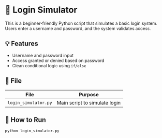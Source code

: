 # 🔐 Login Simulator

This is a beginner-friendly Python script that simulates a basic login system.  
Users enter a username and password, and the system validates access.

## 💡 Features

- Username and password input
- Access granted or denied based on password
- Clean conditional logic using `if/else`

## 📁 File

| File               | Purpose                          |
|--------------------|----------------------------------|
| `login_simulator.py` | Main script to simulate login   |

## 🚀 How to Run

```bash
python login_simulator.py
